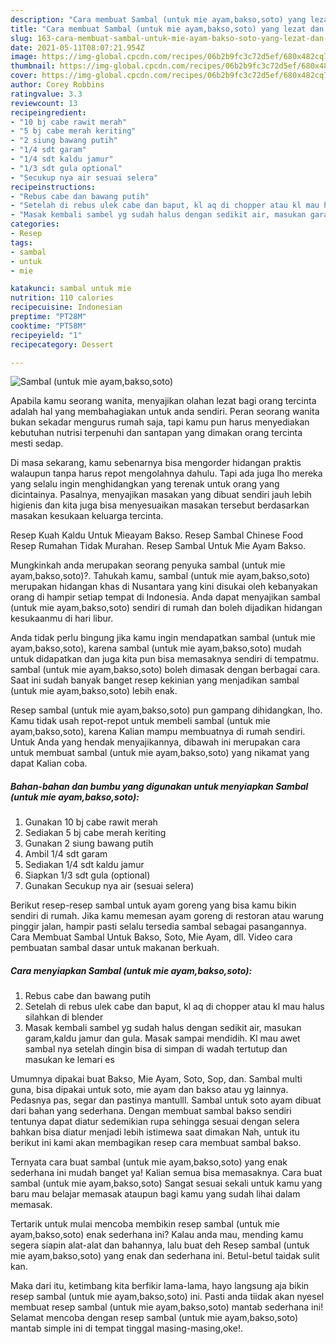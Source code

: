 ```yaml
---
description: "Cara membuat Sambal (untuk mie ayam,bakso,soto) yang lezat dan Mudah Dibuat"
title: "Cara membuat Sambal (untuk mie ayam,bakso,soto) yang lezat dan Mudah Dibuat"
slug: 163-cara-membuat-sambal-untuk-mie-ayam-bakso-soto-yang-lezat-dan-mudah-dibuat
date: 2021-05-11T08:07:21.954Z
image: https://img-global.cpcdn.com/recipes/06b2b9fc3c72d5ef/680x482cq70/sambal-untuk-mie-ayambaksosoto-foto-resep-utama.jpg
thumbnail: https://img-global.cpcdn.com/recipes/06b2b9fc3c72d5ef/680x482cq70/sambal-untuk-mie-ayambaksosoto-foto-resep-utama.jpg
cover: https://img-global.cpcdn.com/recipes/06b2b9fc3c72d5ef/680x482cq70/sambal-untuk-mie-ayambaksosoto-foto-resep-utama.jpg
author: Corey Robbins
ratingvalue: 3.3
reviewcount: 13
recipeingredient:
- "10 bj cabe rawit merah"
- "5 bj cabe merah keriting"
- "2 siung bawang putih"
- "1/4 sdt garam"
- "1/4 sdt kaldu jamur"
- "1/3 sdt gula optional"
- "Secukup nya air sesuai selera"
recipeinstructions:
- "Rebus cabe dan bawang putih"
- "Setelah di rebus ulek cabe dan baput, kl aq di chopper atau kl mau halus silahkan di blender"
- "Masak kembali sambel yg sudah halus dengan sedikit air, masukan garam,kaldu jamur dan gula. Masak sampai mendidih. Kl mau awet sambal nya setelah dingin bisa di simpan di wadah tertutup dan masukan ke lemari es"
categories:
- Resep
tags:
- sambal
- untuk
- mie

katakunci: sambal untuk mie 
nutrition: 110 calories
recipecuisine: Indonesian
preptime: "PT28M"
cooktime: "PT58M"
recipeyield: "1"
recipecategory: Dessert

---
```



![Sambal (untuk mie ayam,bakso,soto)](https://img-global.cpcdn.com/recipes/06b2b9fc3c72d5ef/680x482cq70/sambal-untuk-mie-ayambaksosoto-foto-resep-utama.jpg)

Apabila kamu seorang wanita, menyajikan olahan lezat bagi orang tercinta adalah hal yang membahagiakan untuk anda sendiri. Peran seorang  wanita bukan sekadar mengurus rumah saja, tapi kamu pun harus menyediakan kebutuhan nutrisi terpenuhi dan santapan yang dimakan orang tercinta mesti sedap.

Di masa  sekarang, kamu sebenarnya bisa mengorder hidangan praktis walaupun tanpa harus repot mengolahnya dahulu. Tapi ada juga lho mereka yang selalu ingin menghidangkan yang terenak untuk orang yang dicintainya. Pasalnya, menyajikan masakan yang dibuat sendiri jauh lebih higienis dan kita juga bisa menyesuaikan masakan tersebut berdasarkan masakan kesukaan keluarga tercinta. 

Resep Kuah Kaldu Untuk Mieayam Bakso. Resep Sambal Chinese Food Resep Rumahan Tidak Murahan. Resep Sambal Untuk Mie Ayam Bakso.

Mungkinkah anda merupakan seorang penyuka sambal (untuk mie ayam,bakso,soto)?. Tahukah kamu, sambal (untuk mie ayam,bakso,soto) merupakan hidangan khas di Nusantara yang kini disukai oleh kebanyakan orang di hampir setiap tempat di Indonesia. Anda dapat menyajikan sambal (untuk mie ayam,bakso,soto) sendiri di rumah dan boleh dijadikan hidangan kesukaanmu di hari libur.

Anda tidak perlu bingung jika kamu ingin mendapatkan sambal (untuk mie ayam,bakso,soto), karena sambal (untuk mie ayam,bakso,soto) mudah untuk didapatkan dan juga kita pun bisa memasaknya sendiri di tempatmu. sambal (untuk mie ayam,bakso,soto) boleh dimasak dengan berbagai cara. Saat ini sudah banyak banget resep kekinian yang menjadikan sambal (untuk mie ayam,bakso,soto) lebih enak.

Resep sambal (untuk mie ayam,bakso,soto) pun gampang dihidangkan, lho. Kamu tidak usah repot-repot untuk membeli sambal (untuk mie ayam,bakso,soto), karena Kalian mampu membuatnya di rumah sendiri. Untuk Anda yang hendak menyajikannya, dibawah ini merupakan cara untuk membuat sambal (untuk mie ayam,bakso,soto) yang nikamat yang dapat Kalian coba.

<!--inarticleads1-->

##### Bahan-bahan dan bumbu yang digunakan untuk menyiapkan Sambal (untuk mie ayam,bakso,soto):

1. Gunakan 10 bj cabe rawit merah
1. Sediakan 5 bj cabe merah keriting
1. Gunakan 2 siung bawang putih
1. Ambil 1/4 sdt garam
1. Sediakan 1/4 sdt kaldu jamur
1. Siapkan 1/3 sdt gula (optional)
1. Gunakan Secukup nya air (sesuai selera)


Berikut resep-resep sambal untuk ayam goreng yang bisa kamu bikin sendiri di rumah. Jika kamu memesan ayam goreng di restoran atau warung pinggir jalan, hampir pasti selalu tersedia sambal sebagai pasangannya. Cara Membuat Sambal Untuk Bakso, Soto, Mie Ayam, dll. Video cara pembuatan sambal dasar untuk makanan berkuah. 

<!--inarticleads2-->

##### Cara menyiapkan Sambal (untuk mie ayam,bakso,soto):

1. Rebus cabe dan bawang putih
1. Setelah di rebus ulek cabe dan baput, kl aq di chopper atau kl mau halus silahkan di blender
1. Masak kembali sambel yg sudah halus dengan sedikit air, masukan garam,kaldu jamur dan gula. Masak sampai mendidih. Kl mau awet sambal nya setelah dingin bisa di simpan di wadah tertutup dan masukan ke lemari es


Umumnya dipakai buat Bakso, Mie Ayam, Soto, Sop, dan. Sambal multi guna, bisa dipakai untuk soto, mie ayam dan bakso atau yg lainnya. Pedasnya pas, segar dan pastinya mantulll. Sambal untuk soto ayam dibuat dari bahan yang sederhana. Dengan membuat sambal bakso sendiri tentunya dapat diatur sedemikian rupa sehingga sesuai dengan selera bahkan bisa diatur menjadi lebih istimewa saat dimakan Nah, untuk itu berikut ini kami akan membagikan resep cara membuat sambal bakso. 

Ternyata cara buat sambal (untuk mie ayam,bakso,soto) yang enak sederhana ini mudah banget ya! Kalian semua bisa memasaknya. Cara buat sambal (untuk mie ayam,bakso,soto) Sangat sesuai sekali untuk kamu yang baru mau belajar memasak ataupun bagi kamu yang sudah lihai dalam memasak.

Tertarik untuk mulai mencoba membikin resep sambal (untuk mie ayam,bakso,soto) enak sederhana ini? Kalau anda mau, mending kamu segera siapin alat-alat dan bahannya, lalu buat deh Resep sambal (untuk mie ayam,bakso,soto) yang enak dan sederhana ini. Betul-betul taidak sulit kan. 

Maka dari itu, ketimbang kita berfikir lama-lama, hayo langsung aja bikin resep sambal (untuk mie ayam,bakso,soto) ini. Pasti anda tiidak akan nyesel membuat resep sambal (untuk mie ayam,bakso,soto) mantab sederhana ini! Selamat mencoba dengan resep sambal (untuk mie ayam,bakso,soto) mantab simple ini di tempat tinggal masing-masing,oke!.

